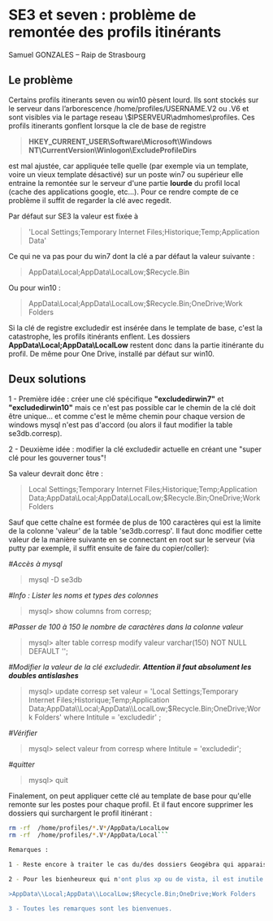 # SE3 et seven : problème de remontée des profils itinérants
Samuel GONZALES – Raip de Strasbourg

## Le problème
Certains profils itinerants seven ou win10 pèsent lourd. Ils sont stockés sur le serveur dans l’arborescence /home/profiles/USERNAME.V2 ou .V6 et sont visibles via le partage reseau \\$IPSERVEUR\admhomes\profiles. Ces profils itinerants gonflent lorsque la cle de base de registre
> **HKEY_CURRENT_USER\Software\Microsoft\Windows NT\CurrentVersion\Winlogon\ExcludeProfileDirs**

est mal ajustée, car appliquée telle quelle (par exemple via un template, voire un vieux template désactivé) sur un poste win7 ou supérieur elle entraine la remontée sur le serveur d'une partie **lourde** du profil local (cache des applications google, etc...). Pour ce rendre compte de ce problème il suffit de regarder la clé avec regedit.

Par défaut sur SE3 la valeur est fixée à 
> 'Local Settings;Temporary Internet Files;Historique;Temp;Application Data'

Ce qui ne va pas pour du win7 dont la clé a par défaut la valeur suivante :
> AppData\\Local;AppData\\LocalLow;$Recycle.Bin

Ou pour win10 :
> AppData\\Local;AppData\\LocalLow;$Recycle.Bin;OneDrive;Work Folders

Si la clé de registre excludedir est insérée dans le template de base, c'est la catastrophe, les profils itinérants enflent. Les dossiers **AppData\\Local;AppData\\LocalLow** restent donc dans la partie itinérante du profil. De même pour One Drive, installé par défaut sur win10.

## Deux solutions

1 - Première idée : créer une clé spécifique **"excludedirwin7"** et **"excludedirwin10"** mais ce n'est pas possible car le chemin de la clé doit être unique... et comme c'est le même chemin pour chaque version de windows mysql n'est pas d'accord (ou alors il faut modifier la table se3db.corresp).

2 - Deuxième idée : modifier la clé excludedir actuelle en créant une "super clé pour les gouverner tous"!

Sa valeur devrait donc être :

> Local Settings;Temporary Internet Files;Historique;Temp;Application Data;AppData\\Local;AppData\\LocalLow;$Recycle.Bin;OneDrive;Work Folders

Sauf que cette chaîne est formée de plus de 100 caractères qui est la limite de la colonne 'valeur' de la table 'se3db.corresp'. Il faut donc modifier cette valeur de la manière suivante en se connectant en root sur le serveur (via putty par exemple, il suffit ensuite de faire du copier/coller):

*#Accès à mysql*

> mysql -D se3db

*#Info : Lister les noms et types des colonnes*

>mysql> show columns from corresp;

*#Passer de 100 à 150 le nombre de caractères dans la colonne valeur*

>mysql> alter table corresp modify valeur varchar(150) NOT NULL DEFAULT '';

*#Modifier la valeur de la clé excludedir. __Attention il faut absolument les doubles antislashes__*

>mysql> update corresp set valeur = 'Local Settings;Temporary Internet Files;Historique;Temp;Application Data;AppData\\\Local;AppData\\\LocalLow;$Recycle.Bin;OneDrive;Work Folders' where Intitule = 'excludedir' ;

*#Vérifier*

>mysql> select valeur from corresp where Intitule = 'excludedir';

*#quitter*

>mysql> quit

Finalement, on peut appliquer cette clé au template de base pour qu'elle remonte sur les postes pour chaque profil. Et il faut encore supprimer les dossiers qui surchargent le profil itinérant :

```sh
rm -rf  /home/profiles/*.V*/AppData/LocalLow 
rm -rf  /home/profiles/*.V*/AppData/Local```

Remarques :

1 - Reste encore à traiter le cas du/des dossiers Geogébra qui apparaissent dans /hom/profile/$USER.V2/GeoGebra $VERSION/

2 - Pour les bienheureux qui n'ont plus xp ou de vista, il est inutile alors de modifier le nombre de caractères autorisés dans la table corresp. La clé sera alors la suivante :

>AppData\\Local;AppData\\LocalLow;$Recycle.Bin;OneDrive;Work Folders

3 - Toutes les remarques sont les bienvenues.


